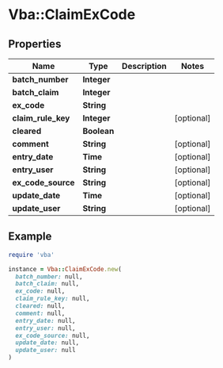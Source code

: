 # Vba::ClaimExCode

## Properties

| Name | Type | Description | Notes |
| ---- | ---- | ----------- | ----- |
| **batch_number** | **Integer** |  |  |
| **batch_claim** | **Integer** |  |  |
| **ex_code** | **String** |  |  |
| **claim_rule_key** | **Integer** |  | [optional] |
| **cleared** | **Boolean** |  |  |
| **comment** | **String** |  | [optional] |
| **entry_date** | **Time** |  | [optional] |
| **entry_user** | **String** |  | [optional] |
| **ex_code_source** | **String** |  | [optional] |
| **update_date** | **Time** |  | [optional] |
| **update_user** | **String** |  | [optional] |

## Example

```ruby
require 'vba'

instance = Vba::ClaimExCode.new(
  batch_number: null,
  batch_claim: null,
  ex_code: null,
  claim_rule_key: null,
  cleared: null,
  comment: null,
  entry_date: null,
  entry_user: null,
  ex_code_source: null,
  update_date: null,
  update_user: null
)
```

